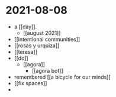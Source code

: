 # 2021-08-08

- a [[day]].
  - [[august 2021]]
- [[intentional communities]]
- [[rosas y urquiza]]
- [[teresa]]
- [[do]]
  - [[agora]]
    - [[agora bot]]
- remembered [[a bicycle for our minds]]
- [[fix spaces]]
- 